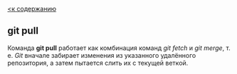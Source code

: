 [<к содержанию](./readme.md)

## git pull

Команда **git pull** работает как комбинация команд *git fetch* и *git merge*, т. е. *Git* вначале забирает изменения из указанного удалённого репозитория, а затем пытается слить их с текущей веткой.
